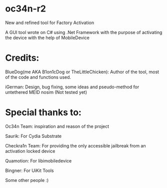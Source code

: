 # oc34n-r2
New and refined tool for Factory Activation

A GUI tool wrote on C# using .Net Framework with the purpose of activating the device with the help of MobileDevice
# Credits:

BlueDog(me AKA B1on1cDog or TheLittleChicken): Author of the tool, most of the code and functions used.

iGerman: Design, bug fixing, some ideas and pseudo-method for untethered MEID nosim (Not tested yet)

# Special thanks to:

Oc34n Team: inspiration and reason of the project

Saurik: For Cydia Substrate

Checkra1n Team: For providing the only accessible jailbreak from an activation locked device

Quamotion: For libimobiledevice

Bingner: For UiKit Tools

Some other people :)
